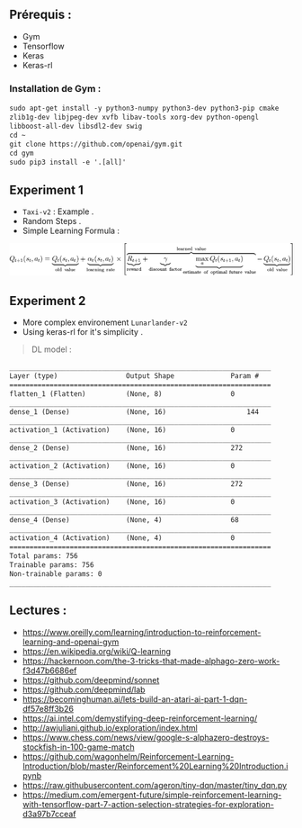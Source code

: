 ## Prérequis : 

* Gym 
* Tensorflow
* Keras
* Keras-rl 

### Installation de Gym : 

```
sudo apt-get install -y python3-numpy python3-dev python3-pip cmake zlib1g-dev libjpeg-dev xvfb libav-tools xorg-dev python-opengl libboost-all-dev libsdl2-dev swig
cd ~
git clone https://github.com/openai/gym.git
cd gym
sudo pip3 install -e '.[all]'
```

## Experiment 1
 
 * `Taxi-v2` : Example .  
 * Random Steps .   
 * Simple Learning Formula :
  
![](/assets/learning_formula.png)
 
## Experiment 2

 * More complex environement `Lunarlander-v2`
 * Using keras-rl for it's simplicity .

> DL model : 
 
```
_________________________________________________________________
Layer (type)                 Output Shape              Param #   
=================================================================
flatten_1 (Flatten)          (None, 8)                 0         
_________________________________________________________________
dense_1 (Dense)              (None, 16)                    144       
_________________________________________________________________
activation_1 (Activation)    (None, 16)                0         
_________________________________________________________________
dense_2 (Dense)              (None, 16)                272       
_________________________________________________________________
activation_2 (Activation)    (None, 16)                0         
_________________________________________________________________
dense_3 (Dense)              (None, 16)                272       
_________________________________________________________________
activation_3 (Activation)    (None, 16)                0         
_________________________________________________________________
dense_4 (Dense)              (None, 4)                 68        
_________________________________________________________________
activation_4 (Activation)    (None, 4)                 0         
=================================================================
Total params: 756
Trainable params: 756
Non-trainable params: 0
_________________________________________________________________
```


## Lectures : 
 * https://www.oreilly.com/learning/introduction-to-reinforcement-learning-and-openai-gym
 * https://en.wikipedia.org/wiki/Q-learning
 * https://hackernoon.com/the-3-tricks-that-made-alphago-zero-work-f3d47b6686ef
 * https://github.com/deepmind/sonnet
 * https://github.com/deepmind/lab
 * https://becominghuman.ai/lets-build-an-atari-ai-part-1-dqn-df57e8ff3b26
 * https://ai.intel.com/demystifying-deep-reinforcement-learning/
 * http://awjuliani.github.io/exploration/index.html
 * https://www.chess.com/news/view/google-s-alphazero-destroys-stockfish-in-100-game-match
 * https://github.com/wagonhelm/Reinforcement-Learning-Introduction/blob/master/Reinforcement%20Learning%20Introduction.ipynb
 * https://raw.githubusercontent.com/ageron/tiny-dqn/master/tiny_dqn.py
 * https://medium.com/emergent-future/simple-reinforcement-learning-with-tensorflow-part-7-action-selection-strategies-for-exploration-d3a97b7cceaf
